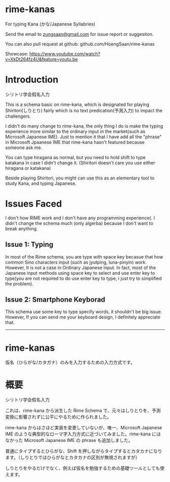# rime-kanas

For typing Kana (かな/Japanese Syllabries)

Send the email to <zungsaan@gmail.com> for issue report or suggesiton.

You can also pull request at github: github.com/HoengSaan/rime-kanas

Showcase: https://www.youtube.com/watch?v=XkDt264fz4U&feature=youtu.be

# Introduction

シリトリ学会假名入力

This is a schema basic on rime-kana, which is designated for playing Shiritori(しりとり) fairly which is no text predication(予測入力) to impact the challengers.

I didn't do many change to rime-kana, the only thing I do is make the typing experience more similar to the ordinary input in the market(such as Microsoft Japanese IME).
Just to mention it that I have add all the "phrase" in Microsoft Jpaanese IME that rime-kana hasn't featured because someone ask me.

You can type hiragana as normal, but you need to hold shift to type katakana in case I didn't change it. (Shiritori doesn't care you use either hiragana or katakana)

Beside playing Shiritori, you might can use this as an elementary tool to study Kana, and typing Japanese.

# Issues Faced

I don't how RIME work and I don't have any programming experience(. I didn't change the schema much (only algerba) because I don't want to break anything.

## Issue 1: Typing

In most of the Rime schema, you are type with space key becasue that how common Sino characters input (such as jyutping, luna-pinyin) work. However, It is not a case in Ordinary Japanese input. In fact, most of the Japanese input methods using space key to select and use enter key to type(you are not required to do use enter key to type, i just try to simplified the problem). 

## Issue 2: Smartphone Keyborad

This schema use some key to type specify words, it shouldn't be big issue.
However, If you can send me your keyboard design, I definitely appreciate that.

----

# rime-kanas
仮名（ひらがな/カタガナ）のみを入力するための入力方式です。

# 概要
シリトリ学会假名入力

これは、rime-kana から派生した Rime Schema で、元々はしりとりを、予測変換に影響されずに公平にやるために作られました。

rime-kana からはさほど実装を変更していないが、唯一、Microsoft Japanese IME のような典型的なローマ字入力方式に近づいてみました。rime-kana にはなかった Microsoft Japanese IME の phrase も追加しました。

普通にタイプするとひらがな、Shift を押しながらタイプするとカタカナになります。（しりとりではひらがなとカタカナの区別が無視されますが）

しりとりをやるだけでなく、例えば仮名を勉強するための基礎ツールとしても使えます。
